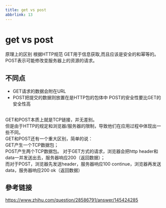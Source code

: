```yaml
---
title: get vs post 
abbrlink: 13
---
```

# get vs post 
原理上的区别 根据HTTP规范 GET用于信息获取,而且应该是安全的和幂等的。
POST表示可能修改变服务器上的资源的请求。

## 不同点
- GET请求的数据会附在URL
- POST把提交的数据则放置在是HTTP包的包体中 POST的安全性要比GET的安全性高

## 
GET和POST本质上就是TCP链接，并无差别。  
但是由于HTTP的规定和浏览器/服务器的限制，导致他们在应用过程中体现出一些不同。   
GET和POST还有一个重大区别，简单的说：  
GET产生一个TCP数据包；  
POST产生两个TCP数据包。
对于GET方式的请求，浏览器会把http header和data一并发送出去，服务器响应200（返回数据）；   
而对于POST，浏览器先发送header，服务器响应100 continue，浏览器再发送data，服务器响应200 ok（返回数据）


## 參考链接
https://www.zhihu.com/question/28586791/answer/145424285


